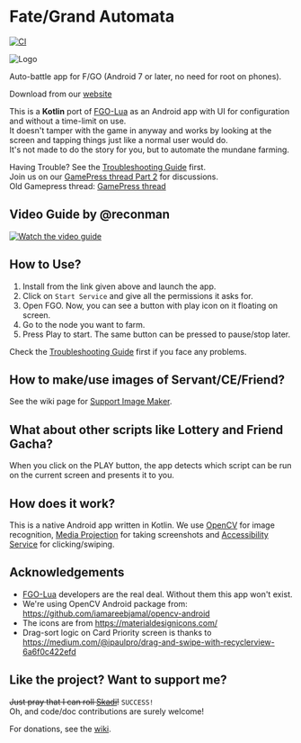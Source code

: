 # Fate/Grand Automata
[![CI](https://github.com/MathewSachin/Fate-Grand-Automata/workflows/CI/badge.svg?branch=master&event=push)](https://github.com/MathewSachin/Fate-Grand-Automata/actions)

![Logo](app/src/release/res/mipmap-xxxhdpi/ic_launcher_round.png)

Auto-battle app for F/GO (Android 7 or later, no need for root on phones).  

Download from our [website](https://fate-grand-automata.github.io)

This is a **Kotlin** port of [FGO-Lua][FGOLua] as an Android app with UI for configuration and without a time-limit on use.  
It doesn't tamper with the game in anyway and works by looking at the screen and tapping things just like a normal user would do.  
It's not made to do the story for you, but to automate the mundane farming.

Having Trouble? See the [Troubleshooting Guide](https://github.com/MathewSachin/Fate-Grand-Automata/wiki/Troubleshooting) first.  
Join us on our [GamePress thread Part 2](https://community.gamepress.gg/t/fate-grand-autamata-discussion-and-help-thread-round-2/107040) for discussions.  
Old Gamepress thread: [GamePress thread](https://community.gamepress.gg/t/automatic-farming-app-fate-grand-automata/72155)

## Video Guide by @reconman

[![Watch the video guide](https://img.youtube.com/vi/JOwupZ4W8AQ/sddefault.jpg)](https://youtu.be/JOwupZ4W8AQ)


## How to Use?
1. Install from the link given above and launch the app.
2. Click on `Start Service` and give all the permissions it asks for.
3. Open FGO. Now, you can see a button with play icon on it floating on screen.
4. Go to the node you want to farm.
5. Press Play to start. The same button can be pressed to pause/stop later.

Check the [Troubleshooting Guide](https://github.com/MathewSachin/Fate-Grand-Automata/wiki/Troubleshooting) first if you face any problems.

## How to make/use images of Servant/CE/Friend?

See the wiki page for [Support Image Maker](https://github.com/MathewSachin/Fate-Grand-Automata/wiki/Support-Image-Maker).

## What about other scripts like Lottery and Friend Gacha?
When you click on the PLAY button, the app detects which script can be run on the current screen and presents it to you.

## How does it work?
This is a native Android app written in Kotlin.
We use [OpenCV](https://opencv.org/) for image recognition,
[Media Projection](https://developer.android.com/reference/android/media/projection/MediaProjection) for taking screenshots
and [Accessibility Service](https://developer.android.com/guide/topics/ui/accessibility) for clicking/swiping.

## Acknowledgements
- [FGO-Lua][FGOLua] developers are the real deal. Without them this app won't exist.
- We're using OpenCV Android package from: https://github.com/iamareebjamal/opencv-android
- The icons are from https://materialdesignicons.com/
- Drag-sort logic on Card Priority screen is thanks to https://medium.com/@ipaulpro/drag-and-swipe-with-recyclerview-6a6f0c422efd

[FGOLua]: https://github.com/29988122/Fate-Grand-Order_Lua

## Like the project? Want to support me?
~~Just pray that I can roll [Skadi](https://gamepress.gg/grandorder/servant/scathachskadi)!~~ `SUCCESS!`  
Oh, and code/doc contributions are surely welcome!

For donations, see the [wiki](https://github.com/MathewSachin/Fate-Grand-Automata/wiki/Donations).

